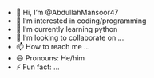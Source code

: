 - 👋 Hi, I’m @AbdullahMansoor47
- 👀 I’m interested in coding/programming
- 🌱 I’m currently learning python
- 💞️ I’m looking to collaborate on ...
- 📫 How to reach me ...
- 😄 Pronouns: He/him
- ⚡ Fun fact: ...

<!---
AbdullahMansoor47/AbdullahMansoor47 is a ✨ special ✨ repository because its `README.md` (this file) appears on your GitHub profile.
You can click the Preview link to take a look at your changes.
--->
